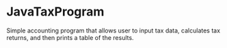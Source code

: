 # JavaTaxProgram
Simple accounting program that allows user to input tax data, calculates tax returns, and then prints a table of the results.
